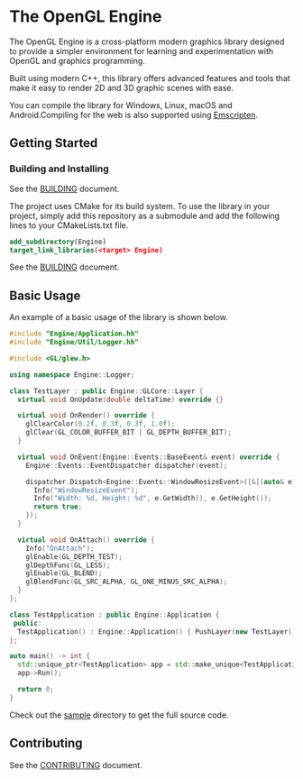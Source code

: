 # The OpenGL Engine

The OpenGL Engine is a cross-platform modern graphics library designed
to provide a simpler environment for learning and
experimentation with OpenGL and graphics programming.

Built using modern C++, this library offers advanced features
and tools that make it easy to render 2D and 3D graphic scenes with ease.

You can compile the library for Windows, Linux, macOS and
Android.Compiling for the web is also supported using [Emscripten](https://emscripten.org/).

## Getting Started

### Building and Installing

See the [BUILDING](BUILDING.md) document.

The project uses CMake for its build system. To use the library in your project,
simply add this repository as a submodule and add the following lines to your CMakeLists.txt file.

```cmake
add_subdirectory(Engine)
target_link_libraries(<target> Engine)
```

See the [BUILDING](BUILDING.md) document.

## Basic Usage

An example of a basic usage of the library is shown below.

```cpp
#include "Engine/Application.hh"
#include "Engine/Util/Logger.hh"

#include <GL/glew.h>

using namespace Engine::Logger;

class TestLayer : public Engine::GLCore::Layer {
  virtual void OnUpdate(double deltaTime) override {}

  virtual void OnRender() override {
    glClearColor(0.2f, 0.3f, 0.3f, 1.0f);
    glClear(GL_COLOR_BUFFER_BIT | GL_DEPTH_BUFFER_BIT);
  }

  virtual void OnEvent(Engine::Events::BaseEvent& event) override {
    Engine::Events::EventDispatcher dispatcher(event);

    dispatcher.Dispatch<Engine::Events::WindowResizeEvent>([&](auto& e) {
      Info("WindowResizeEvent");
      Info("Width: %d, Height: %d", e.GetWidth(), e.GetHeight());
      return true;
    });
  }

  virtual void OnAttach() override {
    Info("OnAttach");
    glEnable(GL_DEPTH_TEST);
    glDepthFunc(GL_LESS);
    glEnable(GL_BLEND);
    glBlendFunc(GL_SRC_ALPHA, GL_ONE_MINUS_SRC_ALPHA);
  }
};

class TestApplication : public Engine::Application {
 public:
  TestApplication() : Engine::Application() { PushLayer(new TestLayer()); }
};

auto main() -> int {
  std::unique_ptr<TestApplication> app = std::make_unique<TestApplication>();
  app->Run();

  return 0;
}
```

Check out the [sample](sample) directory to get the full source code.

## Contributing

See the [CONTRIBUTING](CONTRIBUTING.md) document.
